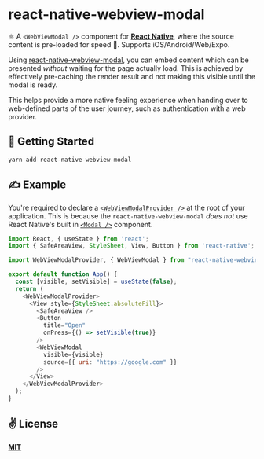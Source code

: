 # react-native-webview-modal



⚛️ A `<WebViewModal />` component for [**React Native**](https://reactnative.dev), where the source content is pre-loaded for speed 🏁.  Supports iOS/Android/Web/Expo.  

Using [react-native-webview-modal](https://github.com/cawfree/react-native-webview-modal), you can embed content which can be presented _without_ waiting for the page actually load. This is achieved by effectively pre-caching the render result and not making this visible until the modal is ready.

This helps provide a more native feeling experience when handing over to web-defined parts of the user journey, such as authentication with a web provider.

## 🚀 Getting Started

```
yarn add react-native-webview-modal
```

## ✍️ Example

You're required to declare a [`<WebViewModalProvider />`](https://github.com/cawfree/react-native-webview-modal/blob/main/src/components/WebViewModal.js) at the root of your application. This is because the `react-native-webview-modal` _does not_ use React Native's built in [`<Modal />`](https://reactnative.dev/docs/modal) component.

```javascript
import React, { useState } from 'react';
import { SafeAreaView, StyleSheet, View, Button } from 'react-native';

import WebViewModalProvider, { WebViewModal } from "react-native-webview-modal";

export default function App() {
  const [visible, setVisible] = useState(false);
  return (
    <WebViewModalProvider>
      <View style={StyleSheet.absoluteFill}>
        <SafeAreaView />
        <Button
          title="Open"
          onPress={() => setVisible(true)}
        />
        <WebViewModal
          visible={visible}
          source={{ uri: "https://google.com" }}
        />
      </View>
    </WebViewModalProvider>
  );
}
```

## ✌️ License
[**MIT**](./LICENSE)
